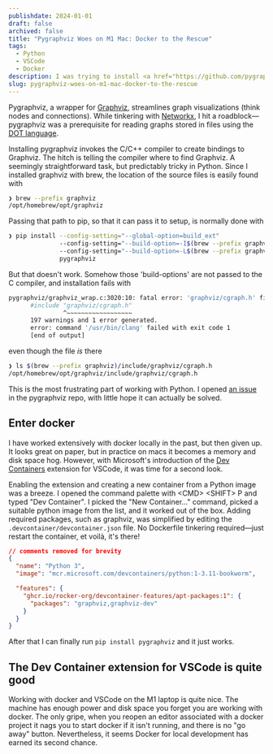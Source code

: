 ```yaml
---
publishdate: 2024-01-01
draft: false
archived: false
title: "Pygraphviz Woes on M1 Mac: Docker to the Rescue"
tags:
  - Python
  - VSCode
  - Docker
description: I was trying to install <a href="https://github.com/pygraphviz/pygraphviz">pygraphviz</a> on my M1 laptop using pip, but I found it impossible. Luckily the Dev Container VSCode extension allows me to use it with docker.
slug: pygraphviz-woes-on-m1-mac-docker-to-the-rescue
---
```


Pygraphviz, a wrapper for [Graphviz](https://www.graphviz.org/), streamlines graph visualizations (think nodes and connections). While tinkering with [Networkx](https://networkx.org/), I hit a roadblock—pygraphviz was a prerequisite for reading graphs stored in files using the [DOT language](<https://en.wikipedia.org/wiki/DOT_(graph_description_language)>).

Installing pygraphviz invokes the C/C++ compiler to create bindings to Graphviz. The hitch is telling the compiler where to find Graphviz. A seemingly straightforward task, but predictably tricky in Python. Since I installed graphviz with brew, the location of the source files is easily found with

```bash
❯ brew --prefix graphviz
/opt/homebrew/opt/graphviz
```

Passing that path to pip, so that it can pass it to setup, is normally done with

```bash
❯ pip install --config-setting="--global-option=build_ext"
              --config-setting="--build-option=-I$(brew --prefix graphviz)/include/"
              --config-setting="--build-option=-L$(brew --prefix graphviz)/lib/"
              pygraphviz
```

But that doesn't work. Somehow those 'build-options' are not passed to the C compiler, and installation fails with

```bash
pygraphviz/graphviz_wrap.c:3020:10: fatal error: 'graphviz/cgraph.h' file not found
      #include "graphviz/cgraph.h"
               ^~~~~~~~~~~~~~~~~~~
      197 warnings and 1 error generated.
      error: command '/usr/bin/clang' failed with exit code 1
      [end of output]
```

even though the file _is_ there

```bash
❯ ls $(brew --prefix graphviz)/include/graphviz/cgraph.h
/opt/homebrew/opt/graphviz/include/graphviz/cgraph.h
```

This is the most frustrating part of working with Python. I opened [an issue](https://github.com/pygraphviz/pygraphviz/issues/490) in the pygraphviz repo, with little hope it can actually be solved.

## Enter docker

I have worked extensively with docker locally in the past, but then given up. It looks great on paper, but in practice on macs it becomes a memory and disk space hog. However, with Microsoft's introduction of the [Dev Containers](https://marketplace.visualstudio.com/items?itemName=ms-vscode-remote.remote-containers) extension for VSCode, it was time for a second look.

Enabling the extension and creating a new container from a Python image was a breeze. I opened the command palette with &lt;CMD&gt; &lt;SHIFT&gt; P and typed "Dev Container". I picked the "New Container..." command, picked a suitable python image from the list, and it worked out of the box. Adding required packages, such as graphviz, was simplified by editing the `.devcontainer/devcontainer.json` file. No Dockerfile tinkering required—just restart the container, et voilà, it's there!

```json
// comments removed for brevity
{
  "name": "Python 3",
  "image": "mcr.microsoft.com/devcontainers/python:1-3.11-bookworm",

  "features": {
    "ghcr.io/rocker-org/devcontainer-features/apt-packages:1": {
      "packages": "graphviz,graphviz-dev"
    }
  }
}
```

After that I can finally run `pip install pygraphviz` and it just works.

## The Dev Container extension for VSCode is quite good

Working with docker and VSCode on the M1 laptop is quite nice. The machine has enough power and disk space you forget you are working with docker. The only gripe, when you reopen an editor associated with a docker project it nags you to start docker if it isn't running, and there is no "go away" button.
Nevertheless, it seems Docker for local development has earned its second chance.
